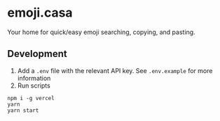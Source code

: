 # emoji.casa

Your home for quick/easy emoji searching, copying, and pasting.

## Development

1. Add a `.env` file with the relevant API key. See `.env.example` for more information
2. Run scripts

```
npm i -g vercel
yarn
yarn start
```
